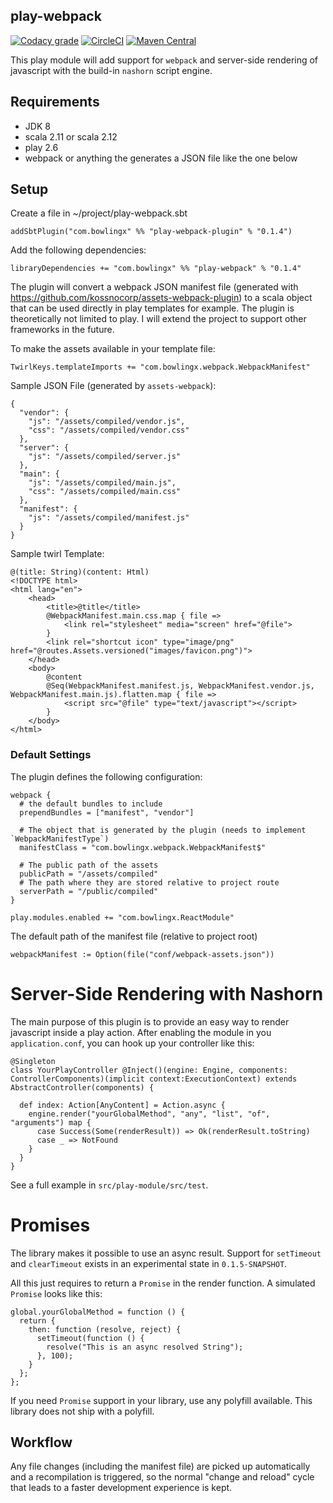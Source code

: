 play-webpack
------------

[![Codacy grade](https://img.shields.io/codacy/grade/4ca293d1006d4416a9aeb76bf323db6e.svg)](https://www.codacy.com/app/bowlingx/play-webpack?utm_source=github.com&amp;utm_medium=referral&amp;utm_content=BowlingX/play-webpack&amp;utm_campaign=Badge_Grade)
[![CircleCI](https://img.shields.io/circleci/project/github/BowlingX/play-webpack.svg)](https://circleci.com/gh/BowlingX/play-webpack)
[![Maven Central](https://img.shields.io/maven-central/v/com.bowlingx/play-webpack_2.12.svg)](http://search.maven.org/#search%7Cga%7C1%7Ca%3A%22play-webpack_2.12%22)

This play module will add support for `webpack` and server-side rendering of javascript 
with the build-in `nashorn` script engine.

## Requirements

- JDK 8
- scala 2.11 or scala 2.12
- play 2.6
- webpack or anything the generates a JSON file like the one below

## Setup

Create a file in ~/project/play-webpack.sbt

    addSbtPlugin("com.bowlingx" %% "play-webpack-plugin" % "0.1.4")
    
Add the following dependencies:
    
    libraryDependencies += "com.bowlingx" %% "play-webpack" % "0.1.4"

The plugin will convert a webpack JSON manifest file (generated with https://github.com/kossnocorp/assets-webpack-plugin) to a scala object 
that can be used directly in play templates for example. The plugin is theoretically not limited to play. 
I will extend the project to support other frameworks in the future.

To make the assets available in your template file:

    TwirlKeys.templateImports += "com.bowlingx.webpack.WebpackManifest"

Sample JSON File (generated by `assets-webpack`):

    {
      "vendor": {
        "js": "/assets/compiled/vendor.js",
        "css": "/assets/compiled/vendor.css"
      },
      "server": {
        "js": "/assets/compiled/server.js"
      },
      "main": {
        "js": "/assets/compiled/main.js",
        "css": "/assets/compiled/main.css"
      },
      "manifest": {
        "js": "/assets/compiled/manifest.js"
      }
    }
    
Sample twirl Template:
    
    @(title: String)(content: Html)
    <!DOCTYPE html>
    <html lang="en">
        <head>
            <title>@title</title>
            @WebpackManifest.main.css.map { file =>
                <link rel="stylesheet" media="screen" href="@file">
            }
            <link rel="shortcut icon" type="image/png" href="@routes.Assets.versioned("images/favicon.png")">
        </head>
        <body>
            @content
            @Seq(WebpackManifest.manifest.js, WebpackManifest.vendor.js, WebpackManifest.main.js).flatten.map { file =>
                <script src="@file" type="text/javascript"></script>
            }
        </body>
    </html>

### Default Settings

The plugin defines the following configuration:

    webpack {
      # the default bundles to include
      prependBundles = ["manifest", "vendor"]
    
      # The object that is generated by the plugin (needs to implement `WebpackManifestType`)
      manifestClass = "com.bowlingx.webpack.WebpackManifest$"

      # The public path of the assets
      publicPath = "/assets/compiled"
      # The path where they are stored relative to project route
      serverPath = "/public/compiled"
    }

    play.modules.enabled += "com.bowlingx.ReactModule"
    
The default path of the manifest file (relative to project root)
    
    webpackManifest := Option(file("conf/webpack-assets.json"))

# Server-Side Rendering with Nashorn

The main purpose of this plugin is to provide an easy way to render javascript inside a play action.
After enabling the module in you `application.conf`, you can hook up your controller like this:

    @Singleton
    class YourPlayController @Inject()(engine: Engine, components: ControllerComponents)(implicit context:ExecutionContext) extends AbstractController(components) {
    
      def index: Action[AnyContent] = Action.async {
        engine.render("yourGlobalMethod", "any", "list", "of", "arguments") map {
          case Success(Some(renderResult)) => Ok(renderResult.toString)
          case _ => NotFound
        }
      }
    }

See a full example in `src/play-module/src/test`.

# Promises

The library makes it possible to use an async result. 
Support for `setTimeout` and `clearTimeout` exists in an experimental state in `0.1.5-SNAPSHOT`.

All this just requires to return a `Promise` in the render function. A simulated `Promise` looks like this:

    global.yourGlobalMethod = function () {
      return {
        then: function (resolve, reject) {
          setTimeout(function () {
            resolve("This is an async resolved String");
          }, 100);
        }
      };
    };

If you need `Promise` support in your library, use any polyfill available. This library does not ship with a polyfill.

## Workflow

Any file changes (including the manifest file) are picked up automatically and a recompilation is triggered, 
so the normal "change and reload" cycle that leads to a faster development experience is kept.

